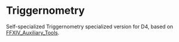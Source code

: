 # Triggernometry

Self-specialized Triggernometry specialized version for D4, based on [FFXIV_Auxiliary_Tools](https://github.com/Souma-Sumire/FFXIV_Auxiliary_Tools). 
  